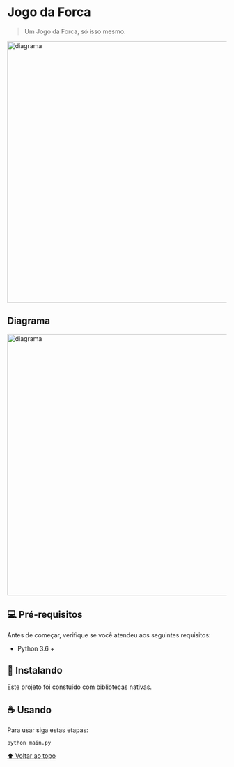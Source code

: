 # Jogo da Forca

> Um Jogo da Forca, só isso mesmo.

<img src="https://user-images.githubusercontent.com/92966154/141889480-b8386dc3-f2a3-4db8-80cb-9d72cf45d9ea.png" alt="diagrama" width="600">

## Diagrama

<img src="https://user-images.githubusercontent.com/92966154/141891450-56b7bac9-1b6d-43b3-bb46-7c5928596ba0.png" alt="diagrama" width="600">

## 💻 Pré-requisitos

Antes de começar, verifique se você atendeu aos seguintes requisitos:
* Python 3.6 +

## 🚀 Instalando

Este projeto foi constuído com bibliotecas nativas.

## ☕ Usando 

Para usar siga estas etapas:

```
python main.py
```

[⬆ Voltar ao topo](#nome-do-projeto)<br>
